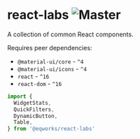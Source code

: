 # react-labs ![Master](https://github.com/EQWorks/react-labs/workflows/Master/badge.svg)

A collection of common React components.

Requires peer dependencies:

- `@material-ui/core` - `^4`
- `@material-ui/icons` - `^4`
- `react` - `^16`
- `react-dom` - `^16`

```js
import {
  WidgetStats,
  QuickFilters,
  DynamicButton,
  Table,
} from '@eqworks/react-labs'
```
